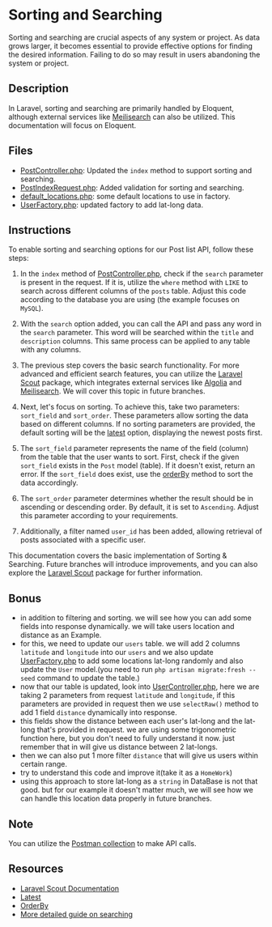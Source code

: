 # Sorting and Searching

Sorting and searching are crucial aspects of any system or project. As data grows larger, it becomes essential to provide effective options for finding the desired information. Failing to do so may result in users abandoning the system or project.

## Description

In Laravel, sorting and searching are primarily handled by Eloquent, although external services like [Meilisearch](https://www.meilisearch.com/) can also be utilized. This documentation will focus on Eloquent.

## Files

- [PostController.php](app/Http/Controllers/Api/v1/PostController.php): Updated the `index` method to support sorting and searching.
- [PostIndexRequest.php](app/Http/Requests/Api/v1/PostIndexRequest.php): Added validation for sorting and searching.
- [default_locations.php](config/default_locations.php): some default locations to use in factory.
- [UserFactory.php](database/factories/UserFactory.php): updated factory to add lat-long data.

## Instructions

To enable sorting and searching options for our Post list API, follow these steps:

1. In the `index` method of [PostController.php](app/Http/Controllers/Api/v1/PostController.php), check if the `search` parameter is present in the request. If it is, utilize the `where` method with `LIKE` to search across different columns of the `posts` table. Adjust this code according to the database you are using (the example focuses on `MySQL`).

2. With the `search` option added, you can call the API and pass any word in the `search` parameter. This word will be searched within the `title` and `description` columns. This same process can be applied to any table with any columns.

3. The previous step covers the basic search functionality. For more advanced and efficient search features, you can utilize the [Laravel Scout](https://laravel.com/docs/10.x/scout) package, which integrates external services like [Algolia](https://www.algolia.com/) and [Meilisearch](https://www.meilisearch.com/). We will cover this topic in future branches.

4. Next, let's focus on sorting. To achieve this, take two parameters: `sort_field` and `sort_order`. These parameters allow sorting the data based on different columns. If no sorting parameters are provided, the default sorting will be the [latest](https://laravel.com/docs/10.x/queries#latest-oldest) option, displaying the newest posts first.

5. The `sort_field` parameter represents the name of the field (column) from the table that the user wants to sort. First, check if the given `sort_field` exists in the `Post` model (table). If it doesn't exist, return an error. If the `sort_field` does exist, use the [orderBy](https://laravel.com/docs/10.x/queries#ordering-grouping-limit-and-offset) method to sort the data accordingly.

6. The `sort_order` parameter determines whether the result should be in ascending or descending order. By default, it is set to `Ascending`. Adjust this parameter according to your requirements.

7. Additionally, a filter named `user_id` has been added, allowing retrieval of posts associated with a specific user.

This documentation covers the basic implementation of Sorting & Searching. Future branches will introduce improvements, and you can also explore the [Laravel Scout](https://laravel.com/docs/10.x/scout) package for further information.


## Bonus
- in addition to filtering and sorting. we will see how you can add some fields into response dynamically. we will take users location and distance as an Example.
- for this, we need to update our `users` table. we will add 2 columns `latitude` and `longitude` into our `users` and we also update  [UserFactory.php](database/factories/UserFactory.php) to add some locations lat-long randomly and also update the `User` model.(you need to run `php artisan migrate:fresh --seed` command to update the table.)
- now that our table is updated, look into [UserController.php](app/Http/Controllers/Api/v1/UserController.php), here we are taking 2 parameters from request `latitude` and `longitude`, if this parameters are provided in request then we use `selectRaw()` method to add 1 field `distance` dynamically into response.
- this fields show the distance between each user's lat-long and the lat-long that's provided in request. we are using some trigonometric function here, but you don't need to fully understand it now. just remember that in will give us distance between 2 lat-longs.
- then we can also put 1 more filter `distance` that will give us users within certain range.
- try to understand this code and improve it(take it as a `HomeWork`)
- using this approach to store lat-long as a `string` in DataBase is not that good. but for our example it doesn't matter much, we will see how we can handle this location data properly in future branches.

## Note

You can utilize the [Postman collection](https://elements.getpostman.com/redirect?entityId=13692349-4c7deece-f174-43a3-adfa-95e6cf36792b&entityType=collection) to make API calls.

## Resources



- [Laravel Scout Documentation](https://laravel.com/docs/10.x/scout)
- [Latest](https://laravel.com/docs/10.x/queries#latest-oldest)
- [OrderBy](https://laravel.com/docs/10.x/queries#ordering-grouping-limit-and-offset)
- [More detailed guide on searching](https://scalablescripts.medium.com/laravel-rest-api-tutorial-custom-pagination-search-sorting-using-mysql-bc6a70426aa5)
